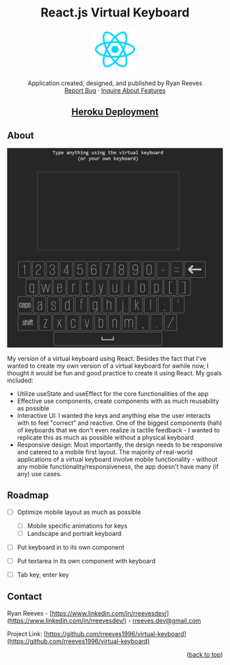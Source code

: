 <a name="readme-top"></a>

<div align="center">
<h1 align="center">React.js Virtual Keyboard</h1>

  <p align="center">
    <img src='./src/assets/react_icon.png' alt='screenshot' width="100">
    <br />
    <br />
    Application created, designed, and published by Ryan Reeves
    <br />
    <a href="https://github.com/rreeves1996/virtual-keyboard/issues">Report Bug</a>
    ·
    <a href="https://github.com/rreeves1996/virtual-keyboard/features">Inquire About Features</a>
    <br />
    <a href='https://rreeves-virtual-keyboard.herokuapp.com/'><h2>Heroku Deployment</h2></a>
  </p>
</div>


## About

<img src='./src/assets/app.PNG' alt='screenshot' width="600">

My version of a virtual keyboard using React. Besides the fact that I've wanted to create my own version of a virtual keyboard for awhile now, I thought it would be fun and good practice to create it using React.
My goals included:
* Utilize useState and useEffect for the core functionalities of the app
* Effective use components, create components with as much reusability as possible
* Interactive UI: I wanted the keys and anything else the user interacts with to feel "correct" and reactive. One of the biggest components (hah) of keyboards that we don't even realize is tactile feedback - I wanted to replicate this as much as possible without a physical keyboard
* Responsive design: Most importantly, the design needs to be responsive and catered to a mobile first layout. The majority of real-world applications of a virtual keyboard involve mobile functionality - without any mobile functionality/responsiveness, the app doesn't have many (if any) use cases.

## Roadmap

- [ ] Optimize mobile layout as much as possible
    - [ ] Mobile specific animations for keys
    - [ ] Landscape and portrait keyboard
- [ ] Put keyboard in to its own component
- [ ] Put textarea in its own component with keyboard
- [ ] Tab key, enter key



## Contact

Ryan Reeves - [https://www.linkedin.com/in/rreevesdev/](https://www.linkedin.com/in/rreevesdev/) - rreeves.dev@gmail.com

Project Link: [https://github.com/rreeves1996/virtual-keyboard](https://github.com/rreeves1996/virtual-keyboard)

<p align="right">(<a href="#readme-top">back to top</a>)</p>